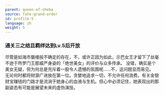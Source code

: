 ```yaml
---
parent: queen-of-sheba
source: fate-grand-order
id: profile-5
language: zh
weight: 5
---
```


### 通关三之结且羁绊达到Lv.5后开放

尽管是如海市蜃楼般不确定的存在，不，或许正因为如此，示巴女王才留下了丝毫不逊于所罗门王那威严身姿的「绝世美女」的评价与众多传承。
没错，确实是个美女无疑，但为何总是充斥着一股令人遗憾的氛围呢……不，这问题显而易见。
无论何时都将财源广进放在第一位。贪婪地追求一切，不允许任何浪费。有关金银财宝赚钱的门路才是流淌于她身心的血液与生机。但心中必须记住，她表现出的那副姿态有可能是展望未来的虚伪演技。
